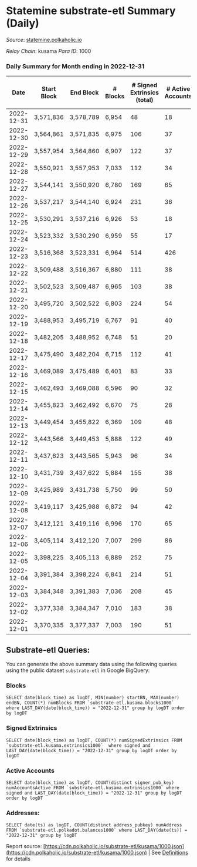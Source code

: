 # Statemine substrate-etl Summary (Daily)

_Source_: [statemine.polkaholic.io](https://statemine.polkaholic.io)

*Relay Chain*: kusama
*Para ID*: 1000



### Daily Summary for Month ending in 2022-12-31


| Date | Start Block | End Block | # Blocks | # Signed Extrinsics (total) | # Active Accounts | # Passive | # New | # Addresses with Balances | # Events | # Transfers | # XCM Transfers In | # XCM Transfers Out |
| ---- | ----------- | --------- | -------- | --------------------------- | ----------------- | --------- | ----- | ------------------------- | -------- | ----------- | ------------------ | ------------------- |
| 2022-12-31 | 3,571,836 | 3,578,789 | 6,954  | 48 | 18 |  |  | 48,760 | 15,532 | 1,156 ($4.50) | 18 ($9,723.24) | 19 ($3,076.53) |
| 2022-12-30 | 3,564,861 | 3,571,835 | 6,975  | 106 | 37 |  |  | 48,753 | 16,927 | 2,009 ($1.94) | 57 ($8,258.89) | 41 ($14,933.60) |
| 2022-12-29 | 3,557,954 | 3,564,860 | 6,907  | 122 | 37 |  |  | 48,740 | 17,141 | 2,252 ($0.16) | 75 ($74,674.70) | 48 ($92,736.24) |
| 2022-12-28 | 3,550,921 | 3,557,953 | 7,033  | 112 | 34 |  |  | 48,735 | 17,423 | 2,259 ($1,859.02) | 78 ($9,377.09) | 49 ($9,252.64) |
| 2022-12-27 | 3,544,141 | 3,550,920 | 6,780  | 169 | 65 |  |  | 48,725 | 17,300 | 2,651 ($19.73) | 50 ($9,509.57) | 44 ($7,032.57) |
| 2022-12-26 | 3,537,217 | 3,544,140 | 6,924  | 231 | 36 |  |  | 48,705 | 17,176 | 2,133 ($0.96) | 30 ($68,855.13) | 14 ($3,492.30) |
| 2022-12-25 | 3,530,291 | 3,537,216 | 6,926  | 53 | 18 |  |  |  | 15,365 | 1,217 ($0.38) | 7 ($3,599.16) | 6 ($1,424.19) |
| 2022-12-24 | 3,523,332 | 3,530,290 | 6,959  | 55 | 17 |  |  |  | 15,491 | 1,196 ($2.75) | 9 ($406.61) | 17 ($10,206.32) |
| 2022-12-23 | 3,516,368 | 3,523,331 | 6,964  | 514 | 426 |  |  |  | 19,674 | 2,558 ($11.97) | 37 ($2,526.27) | 36 ($4,867.53) |
| 2022-12-22 | 3,509,488 | 3,516,367 | 6,880  | 111 | 38 |  |  |  | 16,805 | 2,270 ($24,643.85) | 32 ($46,008.38) | 23 ($77,925.62) |
| 2022-12-21 | 3,502,523 | 3,509,487 | 6,965  | 103 | 38 |  |  |  | 16,263 | 1,678 ($24,037.95) | 18 ($1,478.27) | 32 ($35,128.86) |
| 2022-12-20 | 3,495,720 | 3,502,522 | 6,803  | 224 | 54 |  |  |  | 17,751 | 2,686 ($16.98) | 44 ($42,962.83) | 39 ($73,598.01) |
| 2022-12-19 | 3,488,953 | 3,495,719 | 6,767  | 91 | 40 |  |  |  | 16,489 | 2,006 ($1.47) | 24 ($2,144.67) | 17 ($46,501.64) |
| 2022-12-18 | 3,482,205 | 3,488,952 | 6,748  | 51 | 20 |  |  | 48,909 | 14,965 | 1,132 ($0.33) | 7 ($301.10) | 13 ($2,968.46) |
| 2022-12-17 | 3,475,490 | 3,482,204 | 6,715  | 112 | 41 |  |  | 48,898 | 16,482 | 2,171 ($25.85) | 46 ($15,223.55) | 28 ($9,931.68) |
| 2022-12-16 | 3,469,089 | 3,475,489 | 6,401  | 83 | 33 |  |  | 48,880 | 14,860 | 1,562 ($28.48) | 14 ($1,063.29) | 9 ($668.26) |
| 2022-12-15 | 3,462,493 | 3,469,088 | 6,596  | 90 | 32 |  |  | 48,859 | 15,290 | 1,468 ($1.27) | 29 ($14,740.67) | 15 ($3,454.45) |
| 2022-12-14 | 3,455,823 | 3,462,492 | 6,670  | 75 | 28 |  |  | 48,842 | 15,344 | 1,469 ($10.67) | 27 ($5,522.16) | 22 ($9,174.45) |
| 2022-12-13 | 3,449,454 | 3,455,822 | 6,369  | 109 | 48 |  |  | 48,835 | 15,455 | 1,922 ($10.56) | 37 ($8,317.71) | 27 ($147,065.02) |
| 2022-12-12 | 3,443,566 | 3,449,453 | 5,888  | 122 | 49 |  |  | 48,816 | 14,992 | 2,311 ($204.47) | 49 ($3,003.67) | 18 ($1,102.46) |
| 2022-12-11 | 3,437,623 | 3,443,565 | 5,943  | 96 | 34 |  |  | 48,783 | 14,434 | 1,885 ($55.33) | 22 ($158,586.19) | 20 ($4,134.03) |
| 2022-12-10 | 3,431,739 | 3,437,622 | 5,884  | 155 | 38 |  |  | 48,764 | 14,846 | 1,882 ($7.02) | 58 ($44,262.17) | 41 ($171,033.84) |
| 2022-12-09 | 3,425,989 | 3,431,738 | 5,750  | 99 | 50 |  |  | 48,744 | 13,884 | 1,704 ($9.72) | 30 ($2,854.00) | 25 ($19,829.95) |
| 2022-12-08 | 3,419,117 | 3,425,988 | 6,872  | 94 | 42 |  |  | 48,730 | 16,309 | 1,872 ($1.02) | 34 ($3,252.34) | 18 ($44,282.42) |
| 2022-12-07 | 3,412,121 | 3,419,116 | 6,996  | 170 | 65 |  |  | 48,717 | 18,464 | 3,156 ($1.41) | 41 ($4,879.75) | 22 ($7,812.75) |
| 2022-12-06 | 3,405,114 | 3,412,120 | 7,007  | 299 | 86 |  |  | 48,691 | 20,361 | 4,492 ($9.38) | 30 ($12,092.26) | 17 ($1,941.35) |
| 2022-12-05 | 3,398,225 | 3,405,113 | 6,889  | 252 | 75 |  |  | 48,690 | 18,994 | 3,760 ($3.88) | 41 ($2,019.75) | 34 ($9,882.92) |
| 2022-12-04 | 3,391,384 | 3,398,224 | 6,841  | 214 | 51 |  |  | 48,650 | 18,630 | 3,707 ($6.96) | 44 ($2,522.04) | 26 ($7,045.09) |
| 2022-12-03 | 3,384,348 | 3,391,383 | 7,036  | 208 | 45 |  |  | 48,620 | 18,853 | 3,626 ($20.91) | 36 ($1,318.19) | 21 ($9,709.36) |
| 2022-12-02 | 3,377,338 | 3,384,347 | 7,010  | 183 | 38 |  |  | 48,596 | 18,329 | 3,220 ($1.58) | 32 ($5,959.73) | 23 ($10,196.64) |
| 2022-12-01 | 3,370,335 | 3,377,337 | 7,003  | 190 | 51 |  |  | 48,575 | 18,329 | 3,170 ($10.47) | 16 ($42,970.65) | 24 ($5,138.86) |

## Substrate-etl Queries:
You can generate the above summary data using the following queries using the public dataset `substrate-etl` in Google BigQuery:


### Blocks
```
SELECT date(block_time) as logDT, MIN(number) startBN, MAX(number) endBN, COUNT(*) numBlocks FROM `substrate-etl.kusama.blocks1000`  where LAST_DAY(date(block_time)) = "2022-12-31" group by logDT order by logDT
```


### Signed Extrinsics
```
SELECT date(block_time) as logDT, COUNT(*) numSignedExtrinsics FROM `substrate-etl.kusama.extrinsics1000`  where signed and LAST_DAY(date(block_time)) = "2022-12-31" group by logDT order by logDT
```


### Active Accounts
```
SELECT date(block_time) as logDT, COUNT(distinct signer_pub_key) numAccountsActive FROM `substrate-etl.kusama.extrinsics1000` where signed and LAST_DAY(date(block_time)) = "2022-12-31" group by logDT order by logDT
```


### Addresses:
```
SELECT date(ts) as logDT, COUNT(distinct address_pubkey) numAddress FROM `substrate-etl.polkadot.balances1000` where LAST_DAY(date(ts)) = "2022-12-31" group by logDT
```



Report source: [https://cdn.polkaholic.io/substrate-etl/kusama/1000.json](https://cdn.polkaholic.io/substrate-etl/kusama/1000.json) | See [Definitions](/DEFINITIONS.md) for details
